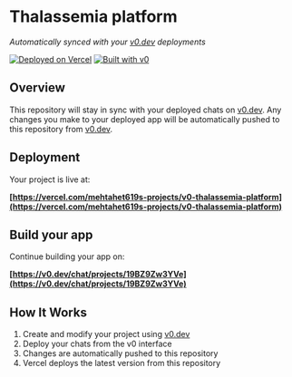 # Thalassemia platform

*Automatically synced with your [v0.dev](https://v0.dev) deployments*

[![Deployed on Vercel](https://img.shields.io/badge/Deployed%20on-Vercel-black?style=for-the-badge&logo=vercel)](https://vercel.com/mehtahet619s-projects/v0-thalassemia-platform)
[![Built with v0](https://img.shields.io/badge/Built%20with-v0.dev-black?style=for-the-badge)](https://v0.dev/chat/projects/19BZ9Zw3YVe)

## Overview

This repository will stay in sync with your deployed chats on [v0.dev](https://v0.dev).
Any changes you make to your deployed app will be automatically pushed to this repository from [v0.dev](https://v0.dev).

## Deployment

Your project is live at:

**[https://vercel.com/mehtahet619s-projects/v0-thalassemia-platform](https://vercel.com/mehtahet619s-projects/v0-thalassemia-platform)**

## Build your app

Continue building your app on:

**[https://v0.dev/chat/projects/19BZ9Zw3YVe](https://v0.dev/chat/projects/19BZ9Zw3YVe)**

## How It Works

1. Create and modify your project using [v0.dev](https://v0.dev)
2. Deploy your chats from the v0 interface
3. Changes are automatically pushed to this repository
4. Vercel deploys the latest version from this repository
